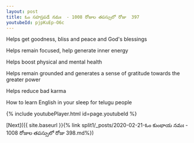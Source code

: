```yaml
---
layout: post
title: ఓం సహస్రపడే నమః  - 1008 రోజుల తపస్సులో రోజు  397
youtubeId: pjpKuEp-O6c
---
```

 
 
Helps get goodness, bliss and peace and God's blessings
 
Helps remain focused, help generate inner energy 
 
Helps boost physical and mental health 
 
Helps remain grounded and generates a sense of gratitude towards the greater power 
 
Helps reduce bad karma
 
How to learn English in your sleep for telugu people
 
 
 
 


{% include youtubePlayer.html id=page.youtubeId %}
 
[Next]({{ site.baseurl }}{% link split1/_posts/2020-02-21-ఓం కుంభాయ నమః  - 1008 రోజుల తపస్సులో రోజు  398.md%})
 
